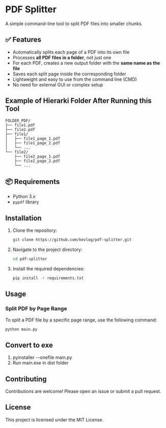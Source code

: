 # PDF Splitter

A simple command-line tool to split PDF files into smaller chunks.

## ✅ Features
- Automatically splits each page of a PDF into its own file
- Processes **all PDF files in a folder**, not just one
- For each PDF, creates a new output folder with the **same name as the file**
- Saves each split page inside the corresponding folder
- Lightweight and easy to use from the command line (CMD)
- No need for external GUI or complex setup

## Example of Hierarki Folder After Running this Tool
```
FOLDER_PDF/
├── file1.pdf
├── file2.pdf
├── file1/
│   ├── file1_page_1.pdf
│   ├── file1_page_2.pdf
│   └── ...
└── file2/
    ├── file2_page_1.pdf
    ├── file2_page_2.pdf
    └── ...
```

## 📦 Requirements

- Python 3.x
- `pypdf` library

## Installation

1. Clone the repository:

   ```bash
   git clone https://github.com/kevlog/pdf-splitter.git
   ```

2. Navigate to the project directory:

   ```bash
   cd pdf-splitter
   ```

3. Install the required dependencies:

   ```bash
   pip install -r requirements.txt
   ```

## Usage

### Split PDF by Page Range

To split a PDF file by a specific page range, use the following command:

```bash
python main.py
```

## Convert to exe

1. pyinstaller --onefile main.py
2. Run main.exe in dist folder

## Contributing

Contributions are welcome! Please open an issue or submit a pull request.

## License

This project is licensed under the MIT License.